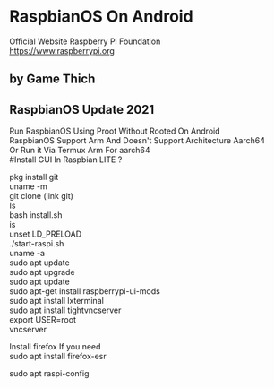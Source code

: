 # RaspbianOS On Android
Official Website Raspberry Pi Foundation\
https://www.raspberrypi.org

## by Game Thich

## RaspbianOS Update 2021

Run RaspbianOS Using Proot Without Rooted On Android \
RaspbianOS Support Arm And Doesn't Support Architecture Aarch64 \
Or Run it Via Termux Arm For aarch64 \
#Install GUI In Raspbian LITE ?

pkg install git\
uname -m\
git clone (link git)\
Is\
bash install.sh\
is\
unset LD_PRELOAD\
./start-raspi.sh\
uname -a\
sudo apt update\
sudo apt upgrade\
sudo apt update\
sudo apt-get install raspberrypi-ui-mods\
sudo apt install lxterminal\
sudo apt install tightvncserver\
export USER=root\
vncserver

Install firefox If you need\
sudo apt install firefox-esr

sudo apt raspi-config

